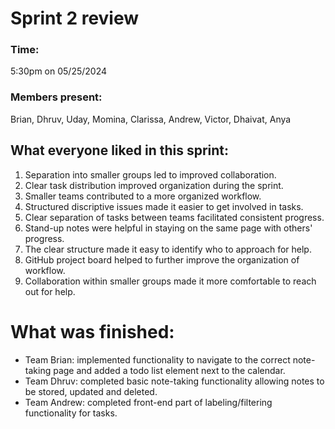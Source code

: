 # Sprint 2 review

### Time:

5:30pm on 05/25/2024

### Members present:

Brian, Dhruv, Uday, Momina, Clarissa, Andrew, Victor, Dhaivat, Anya

## What everyone liked in this sprint:

1. Separation into smaller groups led to improved collaboration.
2. Clear task distribution improved organization during the sprint.
3. Smaller teams contributed to a more organized workflow.
4. Structured discriptive issues made it easier to get involved in tasks.
5. Clear separation of tasks between teams facilitated consistent progress.
6. Stand-up notes were helpful in staying on the same page with others' progress.
7. The clear structure made it easy to identify who to approach for help.
8. GitHub project board helped to further improve the organization of workflow.
9. Collaboration within smaller groups made it more comfortable to reach out for help.

# What was finished:

- Team Brian: implemented functionality to navigate to the correct note-taking page and added a todo list element next to the calendar.
- Team Dhruv: completed basic note-taking functionality allowing notes to be stored, updated and deleted.
- Team Andrew: completed front-end part of labeling/filtering functionality for tasks.
